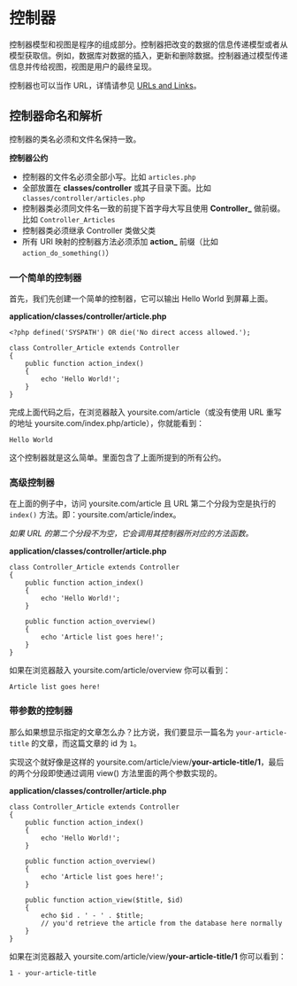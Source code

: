 ﻿# 控制器

控制器模型和视图是程序的组成部分。控制器把改变的数据的信息传递模型或者从模型获取信。例如，数据库对数据的插入，更新和删除数据。控制器通过模型传递信息并传给视图，视图是用户的最终呈现。

控制器也可以当作 URL，详情请参见 [URLs and Links](start.urls)。 



## 控制器命名和解析

控制器的类名必须和文件名保持一致。 

**控制器公约**

* 控制器的文件名必须全部小写。比如 `articles.php`
* 全部放置在 **classes/controller** 或其子目录下面。比如 `classes/controller/articles.php`
* 控制器类必须同文件名一致的前提下首字母大写且使用 **Controller_** 做前缀。比如 `Controller_Articles`
* 控制器类必须继承 Controller 类做父类
* 所有 URI 映射的控制器方法必须添加 **action_** 前缀（比如 `action_do_something()`）



### 一个简单的控制器

首先，我们先创建一个简单的控制器，它可以输出 Hello World 到屏幕上面。

**application/classes/controller/article.php**
~~~
<?php defined('SYSPATH') OR die('No direct access allowed.');
 
class Controller_Article extends Controller
{
    public function action_index()
    {
        echo 'Hello World!';
    }
}
~~~
完成上面代码之后，在浏览器敲入 yoursite.com/article（或没有使用 URL 重写的地址 yoursite.com/index.php/article），你就能看到：
~~~
Hello World
~~~
这个控制器就是这么简单。里面包含了上面所提到的所有公约。



### 高级控制器

在上面的例子中，访问 yoursite.com/article 且 URL 第二个分段为空是执行的 `index()` 方法。即：yoursite.com/article/index。

_如果 URL 的第二个分段不为空，它会调用其控制器所对应的方法函数。_

**application/classes/controller/article.php**
~~~
class Controller_Article extends Controller
{
    public function action_index()
    {
        echo 'Hello World!';
    }
 
    public function action_overview()
    {
        echo 'Article list goes here!';
    }
}
~~~
如果在浏览器敲入 yoursite.com/article/overview 你可以看到：
~~~
Article list goes here!
~~~


### 带参数的控制器

那么如果想显示指定的文章怎么办？比方说，我们要显示一篇名为 `your-article-title` 的文章，而这篇文章的 id 为 `1`。 

实现这个就好像是这样的 yoursite.com/article/view/**your-article-title/1**，最后的两个分段即使通过调用 view() 方法里面的两个参数实现的。 

**application/classes/controller/article.php**
~~~
class Controller_Article extends Controller
{
    public function action_index()
    {
        echo 'Hello World!';
    }
 
    public function action_overview()
    {
        echo 'Article list goes here!';
    }
 
    public function action_view($title, $id)
    {
        echo $id . ' - ' . $title;
        // you'd retrieve the article from the database here normally
    }
}
~~~
如果在浏览器敲入 yoursite.com/article/view/**your-article-title/1** 你可以看到：
~~~
1 - your-article-title
~~~
